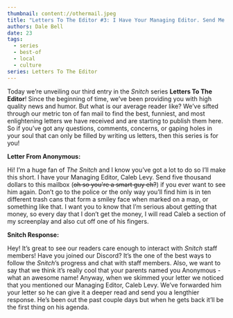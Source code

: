 ```yaml
---
thumbnail: content://othermail.jpeg
title: "Letters To The Editor #3: I Have Your Managing Editor. Send Me $5,000 If You Ever Want To See Him Again"
authors: Dale Bell
date: 23
tags:
  - series
  - best-of
  - local
  - culture
series: Letters To The Editor
---
```


Today we’re unveiling our third entry in the *Snitch* series **Letters To The Editor**! Since the beginning of time, we’ve been providing you with high quality news and humor. But what is our average reader like? We’ve sifted through our metric ton of fan mail to find the best, funniest, and most enlightening letters we have received and are starting to publish them here. So if you’ve got any questions, comments, concerns, or gaping holes in your soul that can only be filled by writing us letters, then this series is for you!

**Letter From Anonymous:**

Hi! I’m a huge fan of *The Snitch* and I know you’ve got a lot to do so I’ll make this short. I have your Managing Editor, Caleb Levy. Send five thousand dollars to this mailbox (~~oh so you're a smart guy eh?~~) if you ever want to see him again. Don’t go to the police or the only way you’ll find him is in ten different trash cans that form a smiley face when marked on a map, or something like that. I want you to know that I’m serious about getting that money, so every day that I don’t get the money, I will read Caleb a section of my screenplay and also cut off one of his fingers.

**Snitch Response:**

Hey! It’s great to see our readers care enough to interact with *Snitch* staff members! Have you joined our Discord? It’s the one of the best ways to follow the *Snitch*’s progress and chat with staff members. Also, we want to say that we think it’s really cool that your parents named you Anonymous - what an awesome name! Anyway, when we skimmed your letter we noticed that you mentioned our Managing Editor, Caleb Levy. We’ve forwarded him your letter so he can give it a deeper read and send you a lengthier response. He’s been out the past couple days but when he gets back it’ll be the first thing on his agenda.


